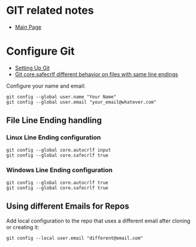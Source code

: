 # GIT related notes

- [Main Page](README.md)

# Configure Git

- [Setting Up Git](https://githowto.com/setup)
- [Git core.safecrlf different behavior on files with same line endings](https://stackoverflow.com/questions/19978063/git-core-safecrlf-different-behavior-on-files-with-same-line-endings)

Configure your name and email:

    git config --global user.name "Your Name"
    git config --global user.email "your_email@whatever.com"

## File Line Ending handling

### Linux Line Ending configuration

    git config --global core.autocrlf input
    git config --global core.safecrlf true

### Windows Line Ending configuration

    git config --global core.autocrlf true
    git config --global core.safecrlf true

## Using different Emails for Repos

Add local configuration to the repo that uses a different email after cloning or creating it:

    git config --local user.email "different@email.com"

